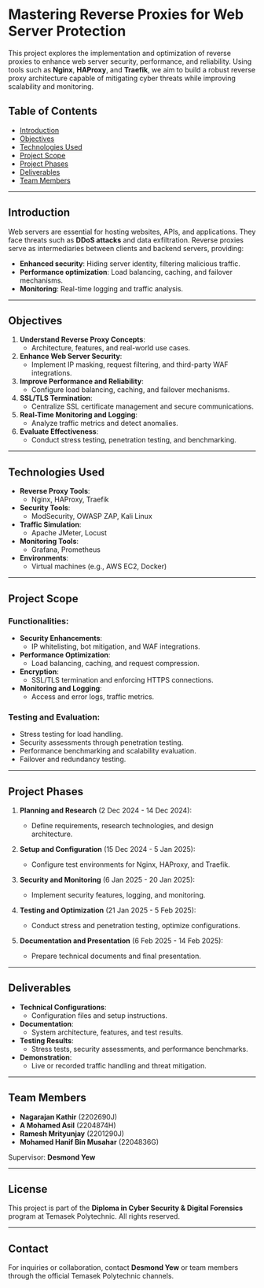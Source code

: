 # Mastering Reverse Proxies for Web Server Protection

This project explores the implementation and optimization of reverse proxies to enhance web server security, performance, and reliability. Using tools such as **Nginx**, **HAProxy**, and **Traefik**, we aim to build a robust reverse proxy architecture capable of mitigating cyber threats while improving scalability and monitoring.

## Table of Contents

- [Introduction](#introduction)
- [Objectives](#objectives)
- [Technologies Used](#technologies-used)
- [Project Scope](#project-scope)
- [Project Phases](#project-phases)
- [Deliverables](#deliverables)
- [Team Members](#team-members)

---

## Introduction

Web servers are essential for hosting websites, APIs, and applications. They face threats such as **DDoS attacks** and data exfiltration. Reverse proxies serve as intermediaries between clients and backend servers, providing:

- **Enhanced security**: Hiding server identity, filtering malicious traffic.
- **Performance optimization**: Load balancing, caching, and failover mechanisms.
- **Monitoring**: Real-time logging and traffic analysis.

---

## Objectives

1. **Understand Reverse Proxy Concepts**:
   - Architecture, features, and real-world use cases.
2. **Enhance Web Server Security**:
   - Implement IP masking, request filtering, and third-party WAF integrations.
3. **Improve Performance and Reliability**:
   - Configure load balancing, caching, and failover mechanisms.
4. **SSL/TLS Termination**:
   - Centralize SSL certificate management and secure communications.
5. **Real-Time Monitoring and Logging**:
   - Analyze traffic metrics and detect anomalies.
6. **Evaluate Effectiveness**:
   - Conduct stress testing, penetration testing, and benchmarking.

---

## Technologies Used

- **Reverse Proxy Tools**:
  - Nginx, HAProxy, Traefik
- **Security Tools**:
  - ModSecurity, OWASP ZAP, Kali Linux
- **Traffic Simulation**:
  - Apache JMeter, Locust
- **Monitoring Tools**:
  - Grafana, Prometheus
- **Environments**:
  - Virtual machines (e.g., AWS EC2, Docker)

---

## Project Scope

### Functionalities:
- **Security Enhancements**:
  - IP whitelisting, bot mitigation, and WAF integrations.
- **Performance Optimization**:
  - Load balancing, caching, and request compression.
- **Encryption**:
  - SSL/TLS termination and enforcing HTTPS connections.
- **Monitoring and Logging**:
  - Access and error logs, traffic metrics.

### Testing and Evaluation:
- Stress testing for load handling.
- Security assessments through penetration testing.
- Performance benchmarking and scalability evaluation.
- Failover and redundancy testing.

---

## Project Phases

1. **Planning and Research** (2 Dec 2024 - 14 Dec 2024):
   - Define requirements, research technologies, and design architecture.

2. **Setup and Configuration** (15 Dec 2024 - 5 Jan 2025):
   - Configure test environments for Nginx, HAProxy, and Traefik.

3. **Security and Monitoring** (6 Jan 2025 - 20 Jan 2025):
   - Implement security features, logging, and monitoring.

4. **Testing and Optimization** (21 Jan 2025 - 5 Feb 2025):
   - Conduct stress and penetration testing, optimize configurations.

5. **Documentation and Presentation** (6 Feb 2025 - 14 Feb 2025):
   - Prepare technical documents and final presentation.

---

## Deliverables

- **Technical Configurations**:
  - Configuration files and setup instructions.
- **Documentation**:
  - System architecture, features, and test results.
- **Testing Results**:
  - Stress tests, security assessments, and performance benchmarks.
- **Demonstration**:
  - Live or recorded traffic handling and threat mitigation.

---

## Team Members

- **Nagarajan Kathir** (2202690J)
- **A Mohamed Asil** (2204874H)
- **Ramesh Mrityunjay** (2201290J)
- **Mohamed Hanif Bin Musahar** (2204836G)

Supervisor: **Desmond Yew**

---

## License

This project is part of the **Diploma in Cyber Security & Digital Forensics** program at Temasek Polytechnic. All rights reserved.

---

## Contact

For inquiries or collaboration, contact **Desmond Yew** or team members through the official Temasek Polytechnic channels.
